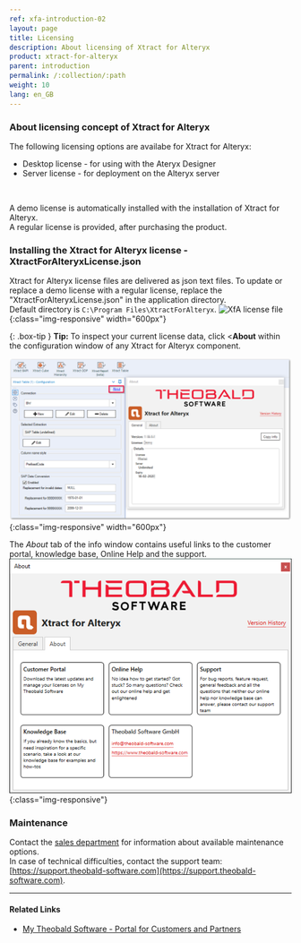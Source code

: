 ```yaml
---
ref: xfa-introduction-02
layout: page
title: Licensing
description: About licensing of Xtract for Alteryx
product: xtract-for-alteryx
parent: introduction
permalink: /:collection/:path
weight: 10
lang: en_GB
---
```


### About licensing concept of Xtract for Alteryx
The following licensing options are availabe for Xtract for Alteryx:
- Desktop license - for using with the Ateryx Designer
- Server license - for deployment on the Alteryx server
<br>

A demo license is automatically installed with the installation of Xtract for Alteryx. <br>
A regular license is provided, after purchasing the product. 

### Installing the Xtract for Alteryx license - XtractForAlteryxLicense.json
Xtract for Alteryx license files are delivered as json text files.
To update or replace a demo license with a regular license, replace the "XtractForAlteryxLicense.json" in the application directory.<br>
Default directory is `C:\Program Files\XtractForAlteryx`.
![XfA license file](/img/content/xfa/xfa_license_json.png){:class="img-responsive" width="600px"}

{: .box-tip }
**Tip:** To inspect your current license data, click <**About** within the configuration window of any Xtract for Alteryx component.<br>


![License information](/img/content/xfa/xfa_about_license.png){:class="img-responsive" width="600px"}

The *About* tab of the info window contains useful links to the customer portal, knowledge base, Online Help and the support. <br> 
![Abot](/img/content/about-xfa.png){:class="img-responsive"}

### Maintenance
Contact the [sales department](mailto:sales@theobald-software.com) for information about available maintenance options.<br>
In case of technical difficulties, contact the support team: [https://support.theobald-software.com](https://support.theobald-software.com).

****
#### Related Links
- [My Theobald Software - Portal for Customers and Partners](https://my.theobald-software.com/)
